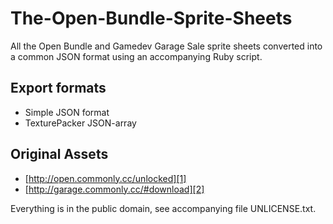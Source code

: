 The-Open-Bundle-Sprite-Sheets
=============================

All the Open Bundle and Gamedev Garage Sale sprite sheets converted into a common JSON format using an accompanying Ruby script.

Export formats
-------------
- Simple JSON format
- TexturePacker JSON-array

Original Assets
-------------
- [http://open.commonly.cc/unlocked][1]
- [http://garage.commonly.cc/#download][2]

Everything is in the public domain, see accompanying file UNLICENSE.txt.

[1]: http://open.commonly.cc/unlocked
[2]: http://garage.commonly.cc/#download
